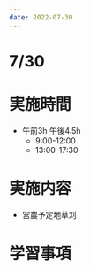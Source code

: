 ```yaml
---
date: 2022-07-30
---
```

# 7/30
# 実施時間
-  午前3h 午後4.5h
    - 9:00-12:00
    - 13:00-17:30
# 実施内容
- 営農予定地草刈
# 学習事項